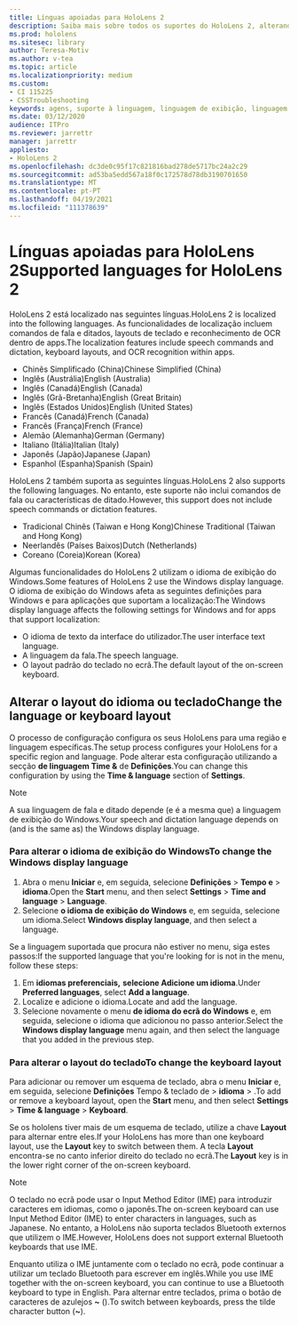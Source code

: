 ```yaml
---
title: Línguas apoiadas para HoloLens 2
description: Saiba mais sobre todos os suportes do HoloLens 2, alterando os layouts de teclado e atualizando o idioma de exibição do Windows.
ms.prod: hololens
ms.sitesec: library
author: Teresa-Motiv
ms.author: v-tea
ms.topic: article
ms.localizationpriority: medium
ms.custom:
- CI 115225
- CSSTroubleshooting
keywords: agens, suporte à linguagem, linguagem de exibição, linguagem de teclado, IME, layout de teclado
ms.date: 03/12/2020
audience: ITPro
ms.reviewer: jarrettr
manager: jarrettr
appliesto:
- HoloLens 2
ms.openlocfilehash: dc3de0c95f17c821816bad278de5717bc24a2c29
ms.sourcegitcommit: ad53ba5edd567a18f0c172578d78db3190701650
ms.translationtype: MT
ms.contentlocale: pt-PT
ms.lasthandoff: 04/19/2021
ms.locfileid: "111378639"
---
```

# <a name="supported-languages-for-hololens-2"></a><span data-ttu-id="50998-104">Línguas apoiadas para HoloLens 2</span><span class="sxs-lookup"><span data-stu-id="50998-104">Supported languages for HoloLens 2</span></span>

<span data-ttu-id="50998-105">HoloLens 2 está localizado nas seguintes línguas.</span><span class="sxs-lookup"><span data-stu-id="50998-105">HoloLens 2 is localized into the following languages.</span></span> <span data-ttu-id="50998-106">As funcionalidades de localização incluem comandos de fala e ditados, layouts de teclado e reconhecimento de OCR dentro de apps.</span><span class="sxs-lookup"><span data-stu-id="50998-106">The localization features include speech commands and dictation, keyboard layouts, and OCR recognition within apps.</span></span>

- <span data-ttu-id="50998-107">Chinês Simplificado (China)</span><span class="sxs-lookup"><span data-stu-id="50998-107">Chinese Simplified (China)</span></span>
- <span data-ttu-id="50998-108">Inglês (Austrália)</span><span class="sxs-lookup"><span data-stu-id="50998-108">English (Australia)</span></span>
- <span data-ttu-id="50998-109">Inglês (Canadá)</span><span class="sxs-lookup"><span data-stu-id="50998-109">English (Canada)</span></span>
- <span data-ttu-id="50998-110">Inglês (Grã-Bretanha)</span><span class="sxs-lookup"><span data-stu-id="50998-110">English (Great Britain)</span></span>
- <span data-ttu-id="50998-111">Inglês (Estados Unidos)</span><span class="sxs-lookup"><span data-stu-id="50998-111">English (United States)</span></span>
- <span data-ttu-id="50998-112">Francês (Canadá)</span><span class="sxs-lookup"><span data-stu-id="50998-112">French (Canada)</span></span>
- <span data-ttu-id="50998-113">Francês (França)</span><span class="sxs-lookup"><span data-stu-id="50998-113">French (France)</span></span>
- <span data-ttu-id="50998-114">Alemão (Alemanha)</span><span class="sxs-lookup"><span data-stu-id="50998-114">German (Germany)</span></span>
- <span data-ttu-id="50998-115">Italiano (Itália)</span><span class="sxs-lookup"><span data-stu-id="50998-115">Italian (Italy)</span></span>
- <span data-ttu-id="50998-116">Japonês (Japão)</span><span class="sxs-lookup"><span data-stu-id="50998-116">Japanese (Japan)</span></span>
- <span data-ttu-id="50998-117">Espanhol (Espanha)</span><span class="sxs-lookup"><span data-stu-id="50998-117">Spanish (Spain)</span></span>

<span data-ttu-id="50998-118">HoloLens 2 também suporta as seguintes línguas.</span><span class="sxs-lookup"><span data-stu-id="50998-118">HoloLens 2 also supports the following languages.</span></span> <span data-ttu-id="50998-119">No entanto, este suporte não inclui comandos de fala ou características de ditado.</span><span class="sxs-lookup"><span data-stu-id="50998-119">However, this support does not include speech commands or dictation features.</span></span>

- <span data-ttu-id="50998-120">Tradicional Chinês (Taiwan e Hong Kong)</span><span class="sxs-lookup"><span data-stu-id="50998-120">Chinese Traditional (Taiwan and Hong Kong)</span></span>
- <span data-ttu-id="50998-121">Neerlandês (Países Baixos)</span><span class="sxs-lookup"><span data-stu-id="50998-121">Dutch (Netherlands)</span></span>
- <span data-ttu-id="50998-122">Coreano (Coreia)</span><span class="sxs-lookup"><span data-stu-id="50998-122">Korean (Korea)</span></span>

<span data-ttu-id="50998-123">Algumas funcionalidades do HoloLens 2 utilizam o idioma de exibição do Windows.</span><span class="sxs-lookup"><span data-stu-id="50998-123">Some features of HoloLens 2 use the Windows display language.</span></span> <span data-ttu-id="50998-124">O idioma de exibição do Windows afeta as seguintes definições para Windows e para aplicações que suportam a localização:</span><span class="sxs-lookup"><span data-stu-id="50998-124">The Windows display language affects the following settings for Windows and for apps that support localization:</span></span>

- <span data-ttu-id="50998-125">O idioma de texto da interface do utilizador.</span><span class="sxs-lookup"><span data-stu-id="50998-125">The user interface text language.</span></span>
- <span data-ttu-id="50998-126">A linguagem da fala.</span><span class="sxs-lookup"><span data-stu-id="50998-126">The speech language.</span></span>
- <span data-ttu-id="50998-127">O layout padrão do teclado no ecrã.</span><span class="sxs-lookup"><span data-stu-id="50998-127">The default layout of the on-screen keyboard.</span></span>

## <a name="change-the-language-or-keyboard-layout"></a><span data-ttu-id="50998-128">Alterar o layout do idioma ou teclado</span><span class="sxs-lookup"><span data-stu-id="50998-128">Change the language or keyboard layout</span></span>

<span data-ttu-id="50998-129">O processo de configuração configura os seus HoloLens para uma região e linguagem específicas.</span><span class="sxs-lookup"><span data-stu-id="50998-129">The setup process configures your HoloLens for a specific region and language.</span></span> <span data-ttu-id="50998-130">Pode alterar esta configuração utilizando a secção **de linguagem Time &** de **Definições**.</span><span class="sxs-lookup"><span data-stu-id="50998-130">You can change this configuration by using the **Time & language** section of **Settings**.</span></span>

> [!NOTE]  
> <span data-ttu-id="50998-131">A sua linguagem de fala e ditado depende (e é a mesma que) a linguagem de exibição do Windows.</span><span class="sxs-lookup"><span data-stu-id="50998-131">Your speech and dictation language depends on (and is the same as) the Windows display language.</span></span>

### <a name="to-change-the-windows-display-language"></a><span data-ttu-id="50998-132">Para alterar o idioma de exibição do Windows</span><span class="sxs-lookup"><span data-stu-id="50998-132">To change the Windows display language</span></span>

1. <span data-ttu-id="50998-133">Abra o menu **Iniciar** e, em seguida, selecione **Definições**  >  **Tempo e**  >  **idioma**.</span><span class="sxs-lookup"><span data-stu-id="50998-133">Open the **Start** menu, and then select **Settings** > **Time and language** > **Language**.</span></span>
2. <span data-ttu-id="50998-134">Selecione **o idioma de exibição do Windows** e, em seguida, selecione um idioma.</span><span class="sxs-lookup"><span data-stu-id="50998-134">Select **Windows display language**, and then select a language.</span></span>  

<span data-ttu-id="50998-135">Se a linguagem suportada que procura não estiver no menu, siga estes passos:</span><span class="sxs-lookup"><span data-stu-id="50998-135">If the supported language that you're looking for is not in the menu, follow these steps:</span></span>  

1. <span data-ttu-id="50998-136">Em **idiomas preferenciais,** **selecione Adicione um idioma**.</span><span class="sxs-lookup"><span data-stu-id="50998-136">Under **Preferred languages**, select **Add a language**.</span></span>
2. <span data-ttu-id="50998-137">Localize e adicione o idioma.</span><span class="sxs-lookup"><span data-stu-id="50998-137">Locate and add the language.</span></span>
3. <span data-ttu-id="50998-138">Selecione novamente o menu **de idioma do ecrã do Windows** e, em seguida, selecione o idioma que adicionou no passo anterior.</span><span class="sxs-lookup"><span data-stu-id="50998-138">Select the **Windows display language** menu again, and then select the language that you added in the previous step.</span></span>

### <a name="to-change-the-keyboard-layout"></a><span data-ttu-id="50998-139">Para alterar o layout do teclado</span><span class="sxs-lookup"><span data-stu-id="50998-139">To change the keyboard layout</span></span>

<span data-ttu-id="50998-140">Para adicionar ou remover um esquema de teclado, abra o menu **Iniciar** e, em seguida, selecione **Definições** Tempo & teclado de  >  **idioma**  >  .</span><span class="sxs-lookup"><span data-stu-id="50998-140">To add or remove a keyboard layout, open the **Start** menu, and then select **Settings** > **Time & language** > **Keyboard**.</span></span>

<span data-ttu-id="50998-141">Se os hololens tiver mais de um esquema de teclado, utilize a chave **Layout** para alternar entre eles.</span><span class="sxs-lookup"><span data-stu-id="50998-141">If your HoloLens has more than one keyboard layout, use the **Layout** key to switch between them.</span></span> <span data-ttu-id="50998-142">A tecla **Layout** encontra-se no canto inferior direito do teclado no ecrã.</span><span class="sxs-lookup"><span data-stu-id="50998-142">The **Layout** key is in the lower right corner of the on-screen keyboard.</span></span>

> [!NOTE]  
> <span data-ttu-id="50998-143">O teclado no ecrã pode usar o Input Method Editor (IME) para introduzir caracteres em idiomas, como o japonês.</span><span class="sxs-lookup"><span data-stu-id="50998-143">The on-screen keyboard can use Input Method Editor (IME) to enter characters in languages, such as Japanese.</span></span> <span data-ttu-id="50998-144">No entanto, a HoloLens não suporta teclados Bluetooth externos que utilizem o IME.</span><span class="sxs-lookup"><span data-stu-id="50998-144">However, HoloLens does not support external Bluetooth keyboards that use IME.</span></span>
>  
> <span data-ttu-id="50998-145">Enquanto utiliza o IME juntamente com o teclado no ecrã, pode continuar a utilizar um teclado Bluetooth para escrever em inglês.</span><span class="sxs-lookup"><span data-stu-id="50998-145">While you use IME together with the on-screen keyboard, you can continue to use a Bluetooth keyboard to type in English.</span></span> <span data-ttu-id="50998-146">Para alternar entre teclados, prima o botão de caracteres de azulejos **~** ().</span><span class="sxs-lookup"><span data-stu-id="50998-146">To switch between keyboards, press the tilde character button (**~**).</span></span>
